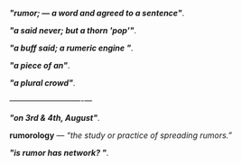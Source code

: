 _**"rumor; — a word and agreed to a sentence"**_.

_**"a said never; but a thorn 'pop'"**_.

_**"a buff said; a rumeric engine "**_.

_**"a piece of an"**_.

_**"a plural crowd"**_.

—————————-—

_**"on 3rd & 4th, August"**_.

**rumorology** — _“the study or practice of spreading rumors.”_

_**"is rumor has network? "**_.
